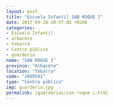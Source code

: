 ```yaml
---
layout: post
title: "Escuela Infantil SAN ROQUE I"
date: 2017-09-20 20:57:05 +0200
categories:
- Escuela Infantil
- albacete
- tobarra
- Centro público
- guarderia
name: "SAN ROQUE I"
province: "Albacete"
location: "Tobarra"
code: "2009501"
type: "Centro público"
img: guarderia.jpg
permalink: /guarderias/san-roque-i.html
---
```

